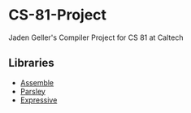 # CS-81-Project
Jaden Geller's Compiler Project for CS 81 at Caltech

## Libraries
- [Assemble](https://github.com/JadenGeller/Assemble)
- [Parsley](https://github.com/JadenGeller/Parsley)
- [Expressive](https://github.com/JadenGeller/Expressive)
